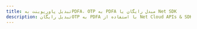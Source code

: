 ---title: تبدیل پاورپوینت بهPDFA، OTP به PDFA مبدل رایگان یا Net SDKdescription: تبدیل رایگانOTP به PDFA با استفاده از Net Cloud APIs & SDK. همچنین اسناد Microsoft PowerPoint را در Cloud ایجاد، ویرایش و رندر کنید.---
